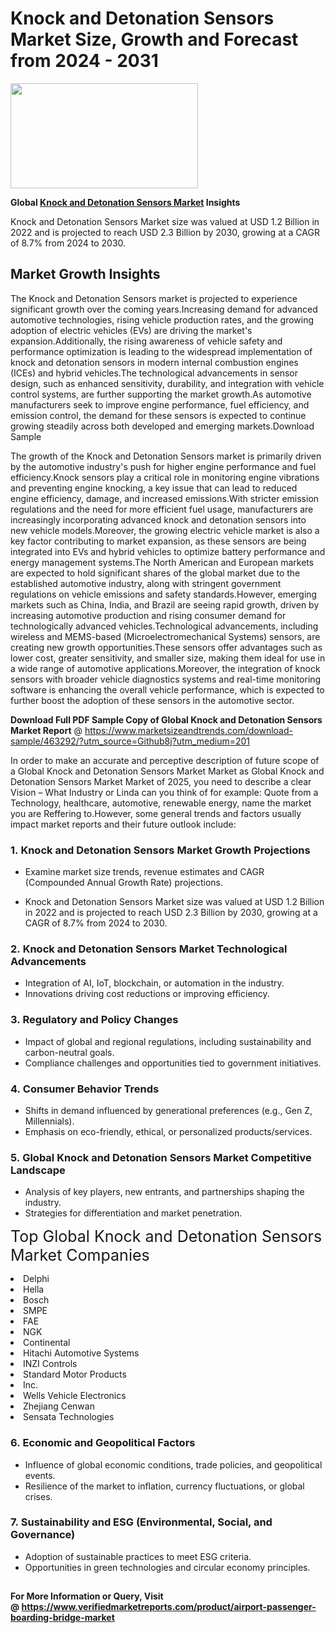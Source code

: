 <H1>Knock and Detonation Sensors Market Size, Growth and Forecast from 2024 - 2031</H1><img class="aligncenter size-medium wp-image-584254" src="https://thirdeyenews.in/wp-content/uploads/2024/09/Global-Market-Research-300x168.jpeg" alt="" width="300" height="168" /><p><strong>Global&nbsp;<a href="https://www.marketsizeandtrends.com/download-sample/463292/?utm_source=Github8j?utm_medium=201">Knock and Detonation Sensors Market</a> Insights</strong></p><p>Knock and Detonation Sensors Market size was valued at USD 1.2 Billion in 2022 and is projected to reach USD 2.3 Billion by 2030, growing at a CAGR of 8.7% from 2024 to 2030.</p><p><h2>Market Growth Insights</h2> <p>The Knock and Detonation Sensors market is projected to experience significant growth over the coming years.Increasing demand for advanced automotive technologies, rising vehicle production rates, and the growing adoption of electric vehicles (EVs) are driving the market's expansion.Additionally, the rising awareness of vehicle safety and performance optimization is leading to the widespread implementation of knock and detonation sensors in modern internal combustion engines (ICEs) and hybrid vehicles.The technological advancements in sensor design, such as enhanced sensitivity, durability, and integration with vehicle control systems, are further supporting the market growth.As automotive manufacturers seek to improve engine performance, fuel efficiency, and emission control, the demand for these sensors is expected to continue growing steadily across both developed and emerging markets.Download Sample</p> <p>The growth of the Knock and Detonation Sensors market is primarily driven by the automotive industry's push for higher engine performance and fuel efficiency.Knock sensors play a critical role in monitoring engine vibrations and preventing engine knocking, a key issue that can lead to reduced engine efficiency, damage, and increased emissions.With stricter emission regulations and the need for more efficient fuel usage, manufacturers are increasingly incorporating advanced knock and detonation sensors into new vehicle models.Moreover, the growing electric vehicle market is also a key factor contributing to market expansion, as these sensors are being integrated into EVs and hybrid vehicles to optimize battery performance and energy management systems.The North American and European markets are expected to hold significant shares of the global market due to the established automotive industry, along with stringent government regulations on vehicle emissions and safety standards.However, emerging markets such as China, India, and Brazil are seeing rapid growth, driven by increasing automotive production and rising consumer demand for technologically advanced vehicles.Technological advancements, including wireless and MEMS-based (Microelectromechanical Systems) sensors, are creating new growth opportunities.These sensors offer advantages such as lower cost, greater sensitivity, and smaller size, making them ideal for use in a wide range of automotive applications.Moreover, the integration of knock sensors with broader vehicle diagnostics systems and real-time monitoring software is enhancing the overall vehicle performance, which is expected to further boost the adoption of these sensors in the automotive sector.</p><p><span class=""><strong>Download Full PDF Sample Copy of Global Knock and Detonation Sensors Market Report</strong> @ <a href="https://www.marketsizeandtrends.com/download-sample/463292/?utm_source=Github8j?utm_medium=201" target="_blank">https://www.marketsizeandtrends.com/download-sample/463292/?utm_source=Github8j?utm_medium=201</a></span></p><p>In order to make an accurate and perceptive description of future scope of a Global&nbsp;Knock and Detonation Sensors Market Market as Global&nbsp;Knock and Detonation Sensors Market Market of 2025, you need to describe a clear Vision &ndash; What Industry or Linda can you think of for example: Quote from a Technology, healthcare, automotive, renewable energy, name the market you are Reffering to.However, some general trends and factors usually impact market reports and their future outlook include:</p><h3>1.&nbsp;<strong>Knock and Detonation Sensors Market Growth Projections</strong></h3><ul><li>Examine market size trends, revenue estimates and CAGR (Compounded Annual Growth Rate) projections.</li><li><p>Knock and Detonation Sensors Market size was valued at USD 1.2 Billion in 2022 and is projected to reach USD 2.3 Billion by 2030, growing at a CAGR of 8.7% from 2024 to 2030.</p></li></ul><h3>2.&nbsp;<strong>Knock and Detonation Sensors Market Technological Advancements</strong></h3><ul><li>Integration of AI, IoT, blockchain, or automation in the industry.</li><li>Innovations driving cost reductions or improving efficiency.</li></ul><h3>3.&nbsp;<strong>Regulatory and Policy Changes</strong></h3><ul><li>Impact of global and regional regulations, including sustainability and carbon-neutral goals.</li><li>Compliance challenges and opportunities tied to government initiatives.</li></ul><h3>4.&nbsp;<strong>Consumer Behavior Trends</strong></h3><ul><li>Shifts in demand influenced by generational preferences (e.g., Gen Z, Millennials).</li><li>Emphasis on eco-friendly, ethical, or personalized products/services.</li></ul><h3>5.&nbsp;<strong>Global Knock and Detonation Sensors Market Competitive Landscape</strong></h3><ul><li>Analysis of key players, new entrants, and partnerships shaping the industry.</li><li>Strategies for differentiation and market penetration.</li></ul><p data-pm-slice="1 1 []"><span style="color: inherit; font-family: inherit; font-size: 25px;">Top Global Knock and Detonation Sensors Market Companies</span></p><div class="" data-test-id=""><p><li>Delphi</li><li> Hella</li><li> Bosch</li><li> SMPE</li><li> FAE</li><li> NGK</li><li> Continental</li><li> Hitachi Automotive Systems</li><li> INZI Controls</li><li> Standard Motor Products</li><li> Inc.</li><li> Wells Vehicle Electronics</li><li> Zhejiang Cenwan</li><li> Sensata Technologies</li></p></div><h3>6.&nbsp;<strong>Economic and Geopolitical Factors</strong></h3><ul><li>Influence of global economic conditions, trade policies, and geopolitical events.</li><li>Resilience of the market to inflation, currency fluctuations, or global crises.</li></ul><h3>7.&nbsp;<strong>Sustainability and ESG (Environmental, Social, and Governance)</strong></h3><ul><li>Adoption of sustainable practices to meet ESG criteria.</li><li>Opportunities in green technologies and circular economy principles.</li></ul><h2><strong style="font-size: 14px;">For More Information or Query, Visit @&nbsp;</strong><a style="background-color: #ffffff; font-size: 14px;" href="https://www.marketsizeandtrends.com/report/knock-and-detonation-sensors-market/" target="_blank">https://www.verifiedmarketreports.com/product/airport-passenger-boarding-bridge-market</a></h2>